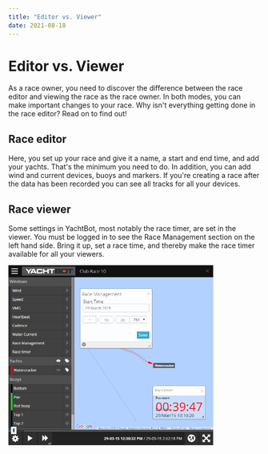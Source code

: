 ```yaml
---
title: "Editor vs. Viewer"
date: 2021-08-18
---
```

# Editor vs. Viewer

As a race owner, you need to discover the difference between the race editor and viewing the race as the race owner. In both modes, you can make important changes to your race. Why isn't everything getting done in the race editor? Read on to find out!

  

Race editor
-----------

Here, you set up your race and give it a name, a start and end time, and add your yachts. That's the minimum you need to do. In addition, you can add wind and current devices, buoys and markers. If you're creating a race after the data has been recorded you can see all tracks for all your devices.

  

Race viewer
-----------

Some settings in YachtBot, most notably the race timer, are set in the viewer. You must be logged in to see the Race Management section on the left hand side. Bring it up, set a race time, and thereby make the race timer available for all your viewers.

  

<img src="../../../assets/images/blob1446534286716.png" alt="" width="410.433px" height="359px" />